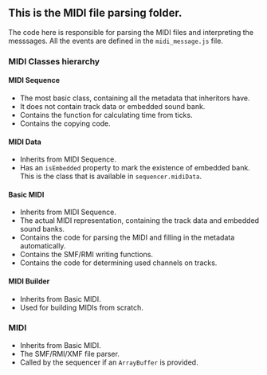 ## This is the MIDI file parsing folder.

The code here is responsible for parsing the MIDI files and interpreting the messsages.
All the events are defined in the `midi_message.js` file.

### MIDI Classes hierarchy

#### MIDI Sequence
- The most basic class, containing all the metadata that inheritors have.
- It does not contain track data or embedded sound bank.
- Contains the function for calculating time from ticks.
- Contains the copying code.

#### MIDI Data
- Inherits from MIDI Sequence.
- Has an `isEmbedded` property to mark the existence of embedded bank. This is the class that is available in `sequencer.midiData`.

#### Basic MIDI
- Inherits from MIDI Sequence.
- The actual MIDI representation, containing the track data and embedded sound banks.
- Contains the code for parsing the MIDI and filling in the metadata automatically.
- Contains the SMF/RMI writing functions.
- Contains the code for determining used channels on tracks.

#### MIDI Builder
- Inherits from Basic MIDI.
- Used for building MIDIs from scratch.

### MIDI
- Inherits from Basic MIDI.
- The SMF/RMI/XMF file parser.
- Called by the sequencer if an `ArrayBuffer` is provided.